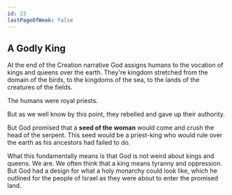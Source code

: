 ```yaml
---
id: 23
lastPageOfWeek: false
---
```


## A Godly King

At the end of the Creation narrative God assigns humans to the vocation of kings and queens over the earth. They're kingdom stretched from the domain of the birds, to the kingdoms of the sea, to the lands of the creatures of the fields.

The humans were royal priests.

But as we well know by this point, they rebelled and gave up their authority.

But God promised that a **seed of the woman** would come and crush the head of the serpent. This seed would be a priest-king who would rule over the earth as his ancestors had failed to do.

What this fundamentally means is that God is not weird about kings and queens. We are. We often think that a king means tyranny and oppression. But God had a design for what a holy monarchy could look like, which he outlined for the people of Israel as they were about to enter the promised land.